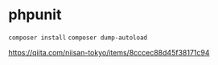 # phpunit
`composer install`
`composer dump-autoload`

https://qiita.com/niisan-tokyo/items/8cccec88d45f38171c94

